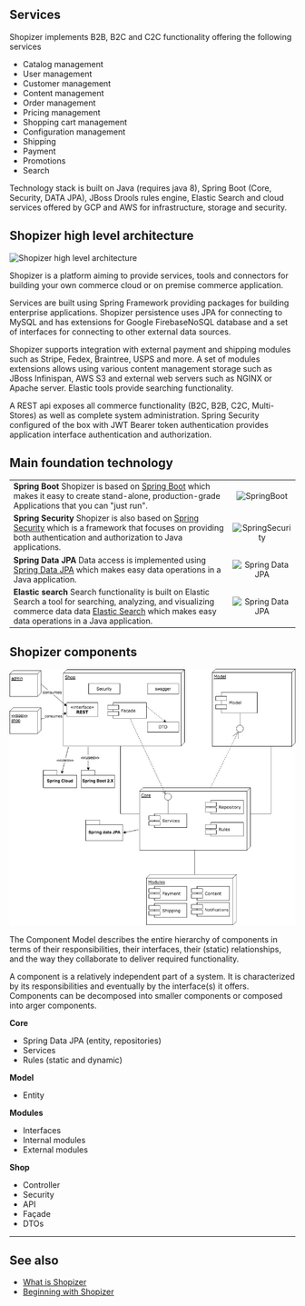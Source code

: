 ## Services

Shopizer implements B2B, B2C and C2C functionality offering the following services

* Catalog management
* User management
* Customer management
* Content management
* Order management
* Pricing management
* Shopping cart management
* Configuration management
* Shipping
* Payment
* Promotions
* Search

Technology stack is built on Java (requires java 8), Spring Boot (Core, Security, DATA JPA), JBoss Drools rules engine, Elastic Search and cloud services offered by GCP and AWS for infrastructure, storage and security.


## Shopizer high level architecture

![Shopizer high level architecture](/documentation/static/img/documentation/shopizer-architecture.png "Shopizer high level architecture")

Shopizer is a platform aiming to provide services, tools and connectors for building your own commerce cloud or on premise commerce application. 

Services are built using Spring Framework providing packages for building enterprise applications. Shopizer persistence uses JPA for connecting to MySQL and has extensions for Google FirebaseNoSQL database and a set of interfaces for connecting to other external data sources.

Shopizer supports integration with external payment and shipping modules such as Stripe, Fedex, Braintree, USPS and more. A set of modules extensions allows using various content management storage such as JBoss Infinispan, AWS S3 and external web servers such as NGINX or Apache server. Elastic tools provide searching functionality.

A REST api exposes all commerce functionality (B2C, B2B, C2C, Multi-Stores) as well as complete system administration. Spring Security configured of the box with JWT Bearer token authentication provides application interface authentication and authorization.

## Main foundation technology

|  |  |
|----------------|:---------:|
| **Spring Boot** Shopizer is based on [Spring Boot](https://spring.io/projects/spring-boot) which makes it easy to create stand-alone, production-grade Applications that you can "just run". | ![SpringBoot](/documentation/static/img/springboot.png) |
| **Spring Security** Shopizer is also based on [Spring Security](https://projects.spring.io/spring-security/) which is a framework that focuses on providing both authentication and authorization to Java applications. | ![SpringSecurity](/documentation/static/img/spring-security.png) |
| **Spring Data JPA** Data access is implemented using [Spring Data JPA](https://spring.io/projects/spring-data-jpa) which makes easy data operations in a Java application. | ![Spring Data JPA](/documentation/static/img/spring-data.png) |
| **Elastic search** Search functionality is built on Elastic Search a tool for searching, analyzing, and visualizing commerce data data [Elastic Search](https://www.elastic.co) which makes easy data operations in a Java application. | ![Spring Data JPA](/documentation/static/img/elastic.png) |


## Shopizer components


![Shopizer components](/static/img/documentation/shopizer-components.jpg "Shopizer components")

The Component Model describes the entire hierarchy of components in terms of their responsibilities, their interfaces, their (static) relationships, and the way they collaborate to deliver required functionality.

A component is a relatively independent part of a system. It is characterized by its responsibilities and eventually by the interface(s) it offers. Components can be decomposed into smaller components or composed into  arger components.

**Core**

- Spring Data JPA (entity, repositories)
- Services
- Rules (static and dynamic)

**Model**

- Entity

**Modules**

- Interfaces
- Internal modules
- External modules

**Shop**

- Controller
- Security
- API
- Façade
- DTOs


---

## See also

* [What is Shopizer](/#/starting/whatisshopizer)
* [Beginning with Shopizer](/#/starting/starting)


